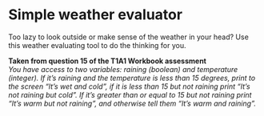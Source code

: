 # Simple weather evaluator

Too lazy to look outside or make sense of the weather in your head? Use this weather evaluating tool to do the thinking for you.

**Taken from question 15 of the T1A1 Workbook assessment**  
*You have access to two variables: raining (boolean) and temperature (integer). If it’s raining and the temperature is less than 15 degrees, print to the screen “It’s wet and cold”, if it is less than 15 but not raining print “It’s not raining but cold”. If it’s greater than or equal to 15 but not raining print “It’s warm but not raining”, and otherwise tell them “It’s warm and raining”.*